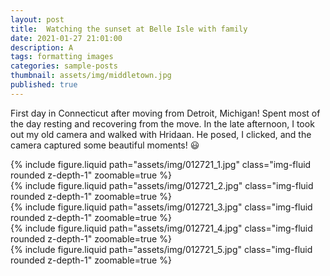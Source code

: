 ```yaml
---
layout: post
title:  Watching the sunset at Belle Isle with family
date: 2021-01-27 21:01:00
description: A 
tags: formatting images
categories: sample-posts
thumbnail: assets/img/middletown.jpg
published: true
---
```

First day in Connecticut after moving from Detroit, Michigan! Spent most of the day resting and recovering from the move. In the late afternoon, I took out my old camera and walked with Hridaan. He posed, I clicked, and the camera captured some beautiful moments! 😃

<div class="row mt-3">
    <div class="col-sm mt-3 mt-md-0">
        {% include figure.liquid path="assets/img/012721_1.jpg" class="img-fluid rounded z-depth-1" zoomable=true %}
    </div>
</div>
<div class="row mt-3">
    <div class="col-sm mt-3 mt-md-0">
        {% include figure.liquid path="assets/img/012721_2.jpg" class="img-fluid rounded z-depth-1" zoomable=true %}
    </div>
    <div class="col-sm mt-3 mt-md-0">
        {% include figure.liquid path="assets/img/012721_3.jpg" class="img-fluid rounded z-depth-1" zoomable=true %}
    </div>
</div>
<div class="caption"></div>


<div class="row mt-3">
    <div class="col-sm mt-3 mt-md-0">
        {% include figure.liquid path="assets/img/012721_4.jpg" class="img-fluid rounded z-depth-1" zoomable=true %}
    </div>
    <div class="col-sm mt-3 mt-md-0">
        {% include figure.liquid path="assets/img/012721_5.jpg" class="img-fluid rounded z-depth-1" zoomable=true %}
    </div>
</div>

